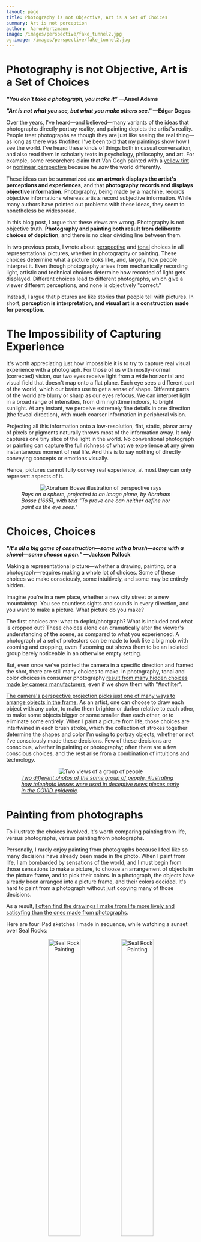 ```yaml
---
layout: page
title: Photography is not Objective, Art is a Set of Choices
summary: Art is not perception
author:  AaronHertzmann
image: /images/perspective/fake_tunnel2.jpg
og:image: /images/perspective/fake_tunnel2.jpg
---
```



# Photography is not Objective, Art is a Set of Choices


**_“You don’t take a photograph, you make it”_ &mdash;Ansel Adams**

**_"Art is not what you see, but what you make others see."_
&mdash;Edgar Degas**




Over the years, I've heard—and believed—many variants of the ideas that photographs directly portray reality, and painting depicts the artist's reality. People treat photographs as though they are just like seeing the real thing—as long as there was #nofilter.  I've been told that my paintings show how I see the world.  I've heard these kinds of things both in casual conversation, and also read them in scholarly texts in psychology, philosophy, and art.  For example, some researchers claim that Van Gogh painted with a [yellow tint](https://www.nature.com/articles/eye199193) or [nonlinear perspective](https://www.tandfonline.com/doi/abs/10.1080/00043079.1976.10787347) because he _saw_ the world differently.

These ideas can be summarized as: **an artwork displays the artist's perceptions and experiences**, and that **photography records and displays objective information.**  Photography, being made by a machine, records objective informations whereas artists record subjective information.  While many authors have pointed out problems with these ideas, they seem to nonetheless be widespread.

In this blog post, I argue that these views are wrong. Photography is not objective truth.  **Photography and painting both result from  deliberate choices of depiction**, and there is no clear dividing line between them. 

In two previous posts, I wrote about [perspective](/2022/02/28/how-does-perspective-work.html) and [tonal](/2022/03/10/photographic-tone.html) choices in all representational pictures, whether in photography or painting. These choices determine what a picture looks like, and, largely, how people interpret it.  Even though photography arises from mechanically recording light, artistic and technical choices determine how recorded of light gets displayed. Different choices lead to different photographs, which give a viewer different perceptions, and none is objectively "correct."  

Instead, I argue that pictures are like stories that people tell with pictures. In short, **perception is interpretation, and visual art is a construction made for perception.**


# The Impossibility of Capturing Experience



It's worth appreciating just how impossible it is to try to capture real visual experience with a photograph. For those of us with mostly-normal (corrected) vision, our two eyes receive light from a wide horizontal and visual field that doesn't map onto a flat plane. Each eye sees a different part of the world, which our brains use to get a sense of shape. Different parts of the world are blurry or sharp as our eyes refocus. We can interpret light in a broad range of intensities, from dim nighttime indoors, to bright sunlight. At any instant, we perceive extremely fine details in one direction (the foveal direction), with much coarser information in peripheral vision.

Projecting all this information onto a low-resolution, flat, static, planar array of pixels or pigments naturally throws most of the information away. It only captures one tiny slice of the light in the world.    No conventional photograph or painting can capture the full richness of what we experience at any given instantaneous moment of real life.   And this is to say nothing of directly conveying concepts or emotions visually.

Hence, pictures cannot fully convey real experience, at most they can only represent aspects of it.
<center>
<figure>
   <img src="../../../images/perspective/bosse.jpg" alt="Abraham Bosse illustration of perspective rays"/>
  <figcaption align="left"><i>Rays on a sphere, projected to an image plane, by Abraham Bosse (1665), with text "To prove one can neither define nor paint as the eye sees."</i></figcaption>
</figure>
</center>


# Choices, Choices


**_"It's all a big game of construction&mdash;some with a brush&mdash;some with a shovel&mdash;some choose a pen."_ &mdash;Jackson Pollock**


Making a representational picture&mdash;whether a drawing, painting, or a photograph&mdash;requires making a whole lot of choices. Some of these choices we make consciously, some intuitively, and some may be entirely hidden. 

Imagine you're in a new place, whether a new city street or a new mountaintop. You see countless sights and sounds in every direction, and you want to make a picture. What picture do you make?

The first choices are: what to depict/photgraph? What is included and what is cropped out? These choices alone can dramatically alter the viewer's understanding of the scene, as compared to what you experienced. A photograph of a set of protestors can be made to look like a big mob with zooming and cropping, even if zooming out shows them to be an isolated group barely noticeable in an otherwise empty setting.

But, even once we've pointed the camera in a specific direction and framed the shot, there are still many choices to make. In photography, tonal and color choices in consumer photography [result from many hidden choices made by camera manufacturers](/2022/03/10/photographic-tone.html), even if we show them with "#nofilter". 

[The camera's perspective projection picks just one of many ways to arrange objects in the frame.](/2022/02/28/how-does-perspective-work.html)  As an artist, one can choose to draw each object with any color, to make them brighter or darker relative to each other, to make some objects bigger or some smaller than each other, or to eliminate some entirely. 
When I paint a picture from life, those choices are intertwined in each brush stroke, which the collection of strokes together determine the shapes and color I'm using to portray objects, whether or not I've consciously made these decisions.   Few of these decisions are conscious, whether in painting or photography; often there are a few conscious choices, and the rest arise from a combination of intuitions and technology.


<center>
<figure>
   <img src="../../../images/perspective/distancing.jpg" alt="Two views of a group of people"/>
  <figcaption align="left"><i><a href="https://petapixel.com/2020/05/04/these-photos-show-how-easy-it-is-to-create-fake-news-with-photography/
">Two different photos of the same group of people, illustrating how telephoto lenses were used in deceptive news pieces early in the COVID epidemic</A>.</i></figcaption>
</figure>
</center>


# Painting from photographs

To illustrate the choices involved, it's worth comparing painting from life, versus photographs, versus painting from photographs.

Personally, I rarely enjoy painting from photographs because I feel like so many decisions have already been made in the photo. 
When I paint from life, I am bombarded by sensations of the world, and I must begin from those sensations to make a picture, to choose an arrangement of objects in the picture frame, and to pick their colors.  In a photograph, the objects have already been arranged into a picture frame, and their colors decided.  It's hard to paint from a photograph without just copying many of those decisions.

As a result, [I often find the drawings I make from life more lively and satisyfing than the ones made from photographs](/2020/10/12/the-goal-of-painting.html).  

Here are four iPad sketches I made in sequence, while watching a sunset over Seal Rocks:
<center>
<figure>
   <p float="left">
   <a href="../../../images/landsend/sealrock1.JPG"><img src="../../../images/landsend/sealrock1.JPG" alt="Seal Rock Painting"  width="45%"/></a>&nbsp;<a href="../../../images/landsend/sealrock2.JPG"><img src="../../../images/landsend/sealrock2.JPG" alt="Seal Rock Painting"  width="45%"/></a>
</p>
   <p float="left">
   <a href="../../../images/landsend/sealrock3.JPG"><img src="../../../images/landsend/sealrock3.JPG" alt="Seal Rock Painting"  width="45%"/></a>&nbsp;<a href="../../../images/landsend/sealrock4.JPG"><img src="../../../images/landsend/sealrock4.JPG" alt="Seal Rock Painting"  width="45%"/></a>
</p>
</figure>
</center>
Each image took about 5-10 minutes to draw. For comparison, here's a photograph that I took around the time of the second sketch:
<center>
<figure>
   <p float="left">
   <img src="../../../images/landsend/sealrock-photo.JPG" alt="Seal Rock Photo"  width="45%"/>
</p>
</figure>
</center>
The photo looks much more realistic, but I don't feel like it quite captures the vibrance of the colors and the sunset.  In each drawing I made different choices that are quite different from those made in the photo.

Back home that night, I drew another picture, working from a photograph taken earlier that day. This took about 30-60 minutes:
<center>
<figure>
   <p float="left">
   <a href="../../../images/landsend/rock-ptg.JPG"><img src="../../../images/landsend/rock-ptg.JPG" alt="Rock Painting"  width="45%"/></a>
</p>
</figure>
</center>
I think the colors and details here are much more realistic than in the sketches above, but that's because I worked directly from a photograph, rather than sketching from life. So many of the color and perspective choices were made when the photograph was taken, and I only adapted them in the painting.

In fact, if you look at the photograph I worked from, it should be apparent how many of the choices in my painting came from the photo:
<center>
<figure>
   <p float="left">
   <img src="../../../images/landsend/rock-photo.JPG" alt="Rock Photo"  width="45%"/>
</p>
</figure>
</center>
One certainly can start from a photograph and create something new that's very different and new.  But it's  very different than starting from life. You begin with the choices in the photograph, and then either accept or modify them. It's like [anchoring](https://en.wikipedia.org/wiki/Anchoring_(cognitive_bias).) I don't think I would have come up with those first four sketches if I'd started from photographs.

I'm not saying that any of these images is intrinsically _better_ than another.  I think the photographs do a better job of "looking real" and conveying what the scene looks like. I think the drawings are more "expressive" and I like them better. I don't expect that anyone else likes them. But that's all beside the point; the main point is that these images all reflect different kinds of choices one can make.


# Vision is Interpretation, Art is Construction

People who haven't thought much about vision often think it's easy. If you see a teapot, you know it's a teapot. How? When asked, people give various "folk theories," e.g., I know that it has a handle and a spout. But how do you know that that thing is a handle? Because it's on the side of a teapot? 

The long history of computer vision research shows just how hard it is to understand how vision works.  In fact, many of the earliest computer vision researchers fell into the same trap. In the famous 1966 ["Summer Vision Project"](https://dspace.mit.edu/handle/1721.1/6125), a group of MIT undergrads was tasked with building an algorithm that looked at the contents of an image and describing what was in it.  Now, sixty years later, and we still have not solved this problem (despite tremendous progress) that an AI professor once thought could be solved in a summer.

Nowadays, in our modern understanding of perception (which is informed by experience with computer vision), vision is about making _interpretations_ of the stimuli we are given.  Often this process is modeled with Bayesian models like predictive coding. Prior knowledge and experience provide what Gombrich called "the beholder's share." 

When we view a picture, we _know_ it's a picture. We do not think we are looking through a window; numerous psychology studies show differences in how people interpret pictures of objects versus how they perceive the object itself.  We can understand all kinds of artistic styles that wouldn't make any sense if they had to be interpreted as direct recordings of light.  You can basically understand what's going on in my sunset sketches above, even though they don't literally look like the real thing.

<center>
<figure>
   <p float="left">
   <img src="../../../images/perspective/fake_tunnel.jpg" alt="Wile E. Coyote in front of a picture"/>
</p>
</figure>
<figcaption align="center">Unlike cartoon characters, we can tell the different between a realistic picture and reality.</figcaption>
</center>


This is the flip side of the "art is perception" fallacy. Perception isn't "transparent," and neither is art.  **Perception is interpretation, and art is a construction made for perception.**

I once drew a portrait of a friend. When I showed it to her, I mentioned that I didn't think it was very good.  She said "That's okay, it still shows how you see me through your eyes." This is exactly wrong. When I make a drawing, it's not what I see, it's what I make.


# Pictures as Storytelling

Storytelling provides an excellent metaphor for making pictures. Looking at a picture is not like reading a book and knowing what the words are. It's like reading a book and interpreting what the writer meant.

Suppose you're at a party, or with a friend, and you want to tell a story about some complicated event in your life. You immediately have lots of choices to make. Do you begin at the first thing that happen, or start with the big event in the middle, or begin with a teasing summary? Do you describe only the external events that happened, or do you describe your feelings in the event and how you interpreted others' feelings? Do you use neutral language or emotionally charged language? What elements do you describe and what do you leave out?

Each choice you make will affect how the listener hears the story: what they understand about what happened and about you; how they judge or interpret the events; whether they enjoy or it or get bored; and so on. It is impossible to fully convey your full experience in words. Yet we tell each other stories all the time, to communicate our experience, to find empathy and strengthen bonds, or to manipulate and persuade.   The degree to which we succeed depends in part on our skills in storytelling.

Pictures are like stories. They may be pleasurable for their own sake, and they may contain information about the world and about us. But all that information is the product of choices made by the painter/storyteller.  We construct stories from raw elements of experience or fiction; we construct paintings from sights and sounds and our imaginations.

Both painting and storytelling are skills that one can practice, and learn, and get better at through experience, as well as by learning various techniques (e.g., three-act structure, timing). 


# But Aren't Photographs Special? Is anything true?

Photographs still feel different from paintings. They seem objective and real in a way that most paintings don't. In some ways, they are.  Cameras do measure light, and display it in a way that can be made repeatably and described objectively, e.g., via light sensitivity plots and color response curves. They replicate much of our experience of the real world, and "look real" in many ways.  They are surely better for many tasks.

Nonetheless, the way the results are displayed are still the result of subjective choices, not objective truth.  The difference is when these choices are made. In a photograph, many of the compositional choices were made by camera manufacturers. If you pick up a camera and shoot, then nearly all of the representational choices come from rules set up by the manufacturer. If you adjust camera settings (zoom, exposure, lenses, etc.) then you gain more control, within the array of options designed by the manufacturer.   

Photographs can be very deceptive, e.g., misleading uses of [forced perspective](https://en.wikipedia.org/wiki/Forced_perspective). 
These topics come up a lot in discussion of "fake news" and digital forgeries.
See [Frédo Durand's slides](http://people.csail.mit.edu/fredo/tmp/FredoDurand_EthicsComputationalPhotography-small.pdf) for a comprehensive survey of real and fake imagery, and the confusing and fascinating ethical boundaries between them.  It's not as simple as "real" and "fake"

<center>
<figure>
   <p float="left">
   <img src="../../../images/lincoln.jpg" alt="Lincoln photoshop"/>
</p>
</figure>
</center>


 

# What is a picture?

Pictures defy simple explanation. Psychologists and philosophers have proposed all sorts of glib ways to understand images: they are purely a cultural construct; they are purely a science of illusionary optics.  Understanding how pictures work is far more complicated than this; they are a complex product of culture, biology, optics, evolution, and personal experience. To deny any aspect of these, whether the biological basis of vision or the cultural effects of different modes of communication, is to miss some aspects of picture-making.  To assume that photography is something set apart from painting and drawing is to mistake the nature of photography.

Vision and perception play important roles in picturemaking, but each picture we make is an act of construction, an act of creation, an act of deliberate communication. Just like a story, a picture can be truthful or deceptive or creative or imaginative&mdash;or even all of these things all at once.

